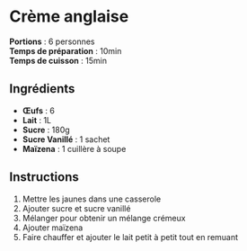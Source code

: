 # Crème anglaise

**Portions** : 6 personnes  
**Temps de préparation** : 10min  
**Temps de cuisson** : 15min  

## Ingrédients

- **Œufs** : 6
- **Lait** : 1L
- **Sucre** : 180g
- **Sucre Vanillé** : 1 sachet
- **Maïzena** : 1 cuillère à soupe

## Instructions

1. Mettre les jaunes dans une casserole
2. Ajouter sucre et sucre vanillé
3. Mélanger pour obtenir un mélange crémeux
4. Ajouter maïzena
5. Faire chauffer et ajouter le lait petit à petit tout en remuant
